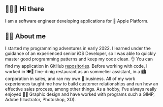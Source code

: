 ﻿## 🙈🙉🙊 Hi there
I am a software engineer developing applications for 📲 Apple Platform.
## 👨‍💻 About me
I started my programming adventures in early 2022. 
I learned under the guidance of an experienced senior iOS Developer, so I was able to quickly master good programming patterns and keep my code clean. 👌
You can find my application in GitHub [repositories](https://github.com/pkrasz?tab=repositories).
Before working with code, I worked in 🍽🍷 fine-dinig restaurant as an sommelier assistant, in a 🏙 corporation in sales, and ran my own 👔 business. 
All of my work experiences taught me how to build customer relationships and run how an effective sales process, among other things.
As a hobby, I've always really enjoyed 👨‍🎨 Graphic design and have worked with programs such a GIMP, Adobe (Illustrator, Photoshop, XD).
